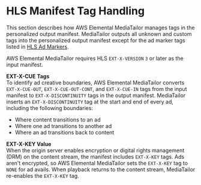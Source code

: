 # HLS Manifest Tag Handling<a name="manifest-hls-tags"></a>

This section describes how AWS Elemental MediaTailor manages tags in the personalized output manifest\. MediaTailor outputs all unknown and custom tags into the personalized output manifest except for the ad marker tags listed in [HLS Ad Markers](hls-ad-markers.md)\. 

AWS Elemental MediaTailor requires HLS `EXT-X-VERSION` `3` or later as the input manifest\.

**EXT\-X\-CUE Tags**  
To identify ad creative boundaries, AWS Elemental MediaTailor converts `EXT-X-CUE-OUT`, `EXT-X-CUE-OUT-CONT`, and `EXT-X-CUE-IN` tags from the input manifest to `EXT-X-DISCONTINUITY` tags in the output manifest\. MediaTailor inserts an `EXT-X-DISCONTINUITY` tag at the start and end of every ad, including the following boundaries:
+ Where content transitions to an ad
+ Where one ad transitions to another ad
+ Where an ad transitions back to content

**EXT\-X\-KEY Value**  
When the origin server enables encryption or digital rights management \(DRM\) on the content stream, the manifest includes `EXT-X-KEY` tags\. Ads aren't encrypted, so AWS Elemental MediaTailor sets the `EXT-X-KEY` tag to `NONE` for ad avails\. When playback returns to the content stream, MediaTailor re\-enables the `EXT-X-KEY` tag\.